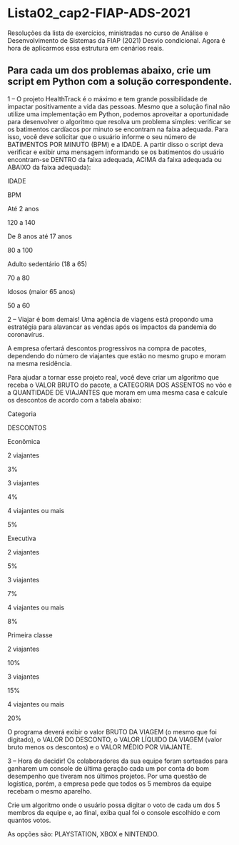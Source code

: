 # Lista02_cap2-FIAP-ADS-2021
Resoluções da lista de exercícios, ministradas no curso de Análise e Desenvolvimento de Sistemas da FIAP (2021)
Desvio condicional. Agora é hora de aplicarmos essa estrutura em cenários reais.

## Para cada um dos problemas abaixo, crie um script em Python com a solução correspondente.

1 – O projeto HealthTrack é o máximo e tem grande possibilidade de impactar positivamente a vida das pessoas. Mesmo que a solução final não utilize uma implementação em Python, podemos aproveitar a oportunidade para desenvolver o algoritmo que resolva um problema simples: verificar se os batimentos cardíacos por minuto se encontram na faixa adequada. Para isso, você deve solicitar que o usuário informe o seu número de BATIMENTOS POR MINUTO (BPM) e a IDADE. A partir disso o script deva verificar e exibir uma mensagem informando se os batimentos do usuário encontram-se DENTRO da faixa adequada, ACIMA da faixa adequada ou ABAIXO da faixa adequada):

 

 

 

IDADE
	

BPM

Até 2 anos
	

120 a 140

De 8 anos até 17 anos
	

80 a 100

Adulto sedentário (18 a 65)
	

70 a 80

Idosos (maior 65 anos)
	

50 a 60

 

2 – Viajar é bom demais! Uma agência de viagens está propondo uma estratégia para alavancar as vendas após os impactos da pandemia do coronavírus.

A empresa ofertará descontos progressivos na compra de pacotes, dependendo do número de viajantes que estão no mesmo grupo e moram na mesma residência.

Para ajudar a tornar esse projeto real, você deve criar um algoritmo que receba o VALOR BRUTO do pacote, a CATEGORIA DOS ASSENTOS no vôo e a QUANTIDADE DE VIAJANTES que moram em uma mesma casa e calcule os descontos de acordo com a tabela abaixo:

Categoria
	

DESCONTOS

Econômica
	

2 viajantes
	

3%

3 viajantes
	

4%

4 viajantes ou mais
	

5%

Executiva
	

2 viajantes
	

5%

3 viajantes
	

7%

4 viajantes ou mais
	

8%

Primeira classe
	

2 viajantes
	

10%

3 viajantes
	

15%

4 viajantes ou mais
	

20%

 

O programa deverá exibir o valor BRUTO DA VIAGEM (o mesmo que foi digitado), o VALOR DO DESCONTO, o VALOR LÍQUIDO DA VIAGEM (valor bruto menos os descontos) e o VALOR MÉDIO POR VIAJANTE.

3 – Hora de decidir! Os colaboradores da sua equipe foram sorteados para ganharem um console de última geração cada um por conta do bom desempenho que tiveram nos últimos projetos. Por uma questão de logística, porém, a empresa pede que todos os 5 membros da equipe recebam o mesmo aparelho.

Crie um algoritmo onde o usuário possa digitar o voto de cada um dos 5 membros da equipe e, ao final, exiba qual foi o console escolhido e com quantos votos.

As opções são: PLAYSTATION, XBOX e NINTENDO.
